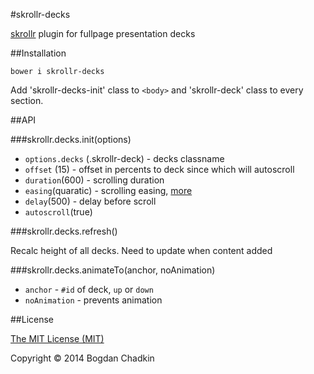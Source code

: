 #skrollr-decks

[skrollr](https://github.com/Prinzhorn/skrollr) plugin for fullpage presentation decks

##Installation

```
bower i skrollr-decks
```

Add 'skrollr-decks-init' class to `<body>` and 'skrollr-deck' class to every section.


##API

###skrollr.decks.init(options)

- `options.decks` (.skrollr-deck) - decks classname
- `offset` (15) - offset in percents to deck since which will autoscroll
- `duration`(600) - scrolling duration
- `easing`(quaratic) - scrolling easing, [more](https://github.com/Prinzhorn/skrollr#easing)
- `delay`(500) - delay before scroll
- `autoscroll`(true)

###skrollr.decks.refresh()

Recalc height of all decks. Need to update when content added

###skrollr.decks.animateTo(anchor, noAnimation)

- `anchor` - `#id` of deck, `up` or `down`
- `noAnimation` - prevents animation

##License

[The MIT License (MIT)](LICENSE)

Copyright &copy; 2014 Bogdan Chadkin
